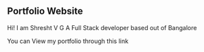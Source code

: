 ## Portfolio Website

Hi! I am Shresht V G
A Full Stack developer based out of Bangalore

You can View my portfolio through this link
